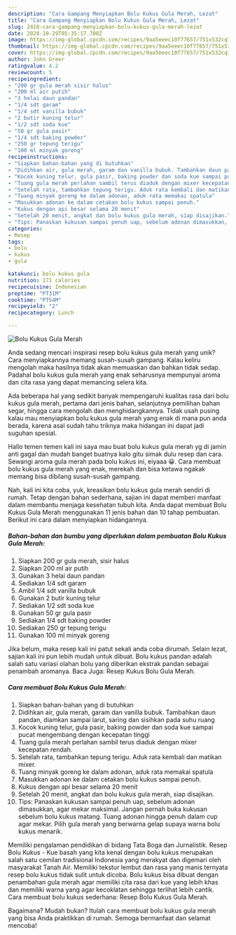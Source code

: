 ```yaml
---
description: "Cara Gampang Menyiapkan Bolu Kukus Gula Merah, Lezat"
title: "Cara Gampang Menyiapkan Bolu Kukus Gula Merah, Lezat"
slug: 2410-cara-gampang-menyiapkan-bolu-kukus-gula-merah-lezat
date: 2020-10-29T05:35:17.700Z
image: https://img-global.cpcdn.com/recipes/9aa5eeec10f77657/751x532cq70/bolu-kukus-gula-merah-foto-resep-utama.jpg
thumbnail: https://img-global.cpcdn.com/recipes/9aa5eeec10f77657/751x532cq70/bolu-kukus-gula-merah-foto-resep-utama.jpg
cover: https://img-global.cpcdn.com/recipes/9aa5eeec10f77657/751x532cq70/bolu-kukus-gula-merah-foto-resep-utama.jpg
author: John Greer
ratingvalue: 4.2
reviewcount: 5
recipeingredient:
- "200 gr gula merah sisir halus"
- "200 ml air putih"
- "3 helai daun pandan"
- "1/4 sdt garam"
- "1/4 sdt vanilla bubuk"
- "2 butir kuning telur"
- "1/2 sdt soda kue"
- "50 gr gula pasir"
- "1/4 sdt baking powder"
- "250 gr tepung terigu"
- "100 ml minyak goreng"
recipeinstructions:
- "Siapkan bahan-bahan yang di butuhkan"
- "Didihkan air, gula merah, garam dan vanilla bubuk. Tambahkan daun pandan, diamkan sampai larut, saring dan sisihkan pada suhu ruang"
- "Kocok kuning telur, gula pasir, baking powder dan soda kue sampai pucat mengembang dengan kecepatan tinggi"
- "Tuang gula merah perlahan sambil terus diaduk dengan mixer kecepatan rendah."
- "Setelah rata, tambahkan tepung terigu. Aduk rata kembali dan matikan mixer."
- "Tuang minyak goreng ke dalam adonan, aduk rata memakai spatula"
- "Masukkan adonan ke dalam cetakan bolu kukus sampai penuh."
- "Kukus dengan api besar selama 20 menit"
- "Setelah 20 menit, angkat dan bolu kukus gula merah, siap disajikan."
- "Tips: Panaskan kukusan sampai penuh uap, sebelum adonan dimasukkan, agar mekar maksimal. Jangan pernah buka kukusan sebelum bolu kukus matang. Tuang adonan hingga penuh dalam cup agar mekar. Pilih gula merah yang berwarna gelap supaya warna bolu kukus menarik."
categories:
- Resep
tags:
- bolu
- kukus
- gula

katakunci: bolu kukus gula 
nutrition: 171 calories
recipecuisine: Indonesian
preptime: "PT31M"
cooktime: "PT54M"
recipeyield: "2"
recipecategory: Lunch

---
```



![Bolu Kukus Gula Merah](https://img-global.cpcdn.com/recipes/9aa5eeec10f77657/751x532cq70/bolu-kukus-gula-merah-foto-resep-utama.jpg)

Anda sedang mencari inspirasi resep bolu kukus gula merah yang unik? Cara menyiapkannya memang susah-susah gampang. Kalau keliru mengolah maka hasilnya tidak akan memuaskan dan bahkan tidak sedap. Padahal bolu kukus gula merah yang enak seharusnya mempunyai aroma dan cita rasa yang dapat memancing selera kita.

Ada beberapa hal yang sedikit banyak mempengaruhi kualitas rasa dari bolu kukus gula merah, pertama dari jenis bahan, selanjutnya pemilihan bahan segar, hingga cara mengolah dan menghidangkannya. Tidak usah pusing kalau mau menyiapkan bolu kukus gula merah yang enak di mana pun anda berada, karena asal sudah tahu triknya maka hidangan ini dapat jadi suguhan spesial.

Hallo temen temen kali ini saya mau buat bolu kukus gula merah yg di jamin anti gagal dan mudah banget buatnya kalo gitu simak dulu resep dan cara. Sewangi aroma gula merah pada bolu kukus ini, eiyaaa 😀. Cara membuat bolu kukus gula merah yang enak, merekah dan bisa ketawa ngakak memang bisa dibilang susah-susah gampang.


Nah, kali ini kita coba, yuk, kreasikan bolu kukus gula merah sendiri di rumah. Tetap dengan bahan sederhana, sajian ini dapat memberi manfaat dalam membantu menjaga kesehatan tubuh kita. Anda dapat membuat Bolu Kukus Gula Merah menggunakan 11 jenis bahan dan 10 tahap pembuatan. Berikut ini cara dalam menyiapkan hidangannya.

<!--inarticleads1-->

##### Bahan-bahan dan bumbu yang diperlukan dalam pembuatan Bolu Kukus Gula Merah:

1. Siapkan 200 gr gula merah, sisir halus
1. Siapkan 200 ml air putih
1. Gunakan 3 helai daun pandan
1. Sediakan 1/4 sdt garam
1. Ambil 1/4 sdt vanilla bubuk
1. Gunakan 2 butir kuning telur
1. Sediakan 1/2 sdt soda kue
1. Gunakan 50 gr gula pasir
1. Sediakan 1/4 sdt baking powder
1. Sediakan 250 gr tepung terigu
1. Gunakan 100 ml minyak goreng


Jika belum, maka resep kali ini patut sekali anda coba dirumah. Selain lezat, sajian kali ini pun lebih mudah untuk dibuat. Bolu kukus pandan adalah salah satu variasi olahan bolu yang diberikan ekstrak pandan sebagai penambah aromanya. Baca Juga: Resep Kukus Bolu Gula Merah. 

<!--inarticleads2-->

##### Cara membuat Bolu Kukus Gula Merah:

1. Siapkan bahan-bahan yang di butuhkan
1. Didihkan air, gula merah, garam dan vanilla bubuk. Tambahkan daun pandan, diamkan sampai larut, saring dan sisihkan pada suhu ruang
1. Kocok kuning telur, gula pasir, baking powder dan soda kue sampai pucat mengembang dengan kecepatan tinggi
1. Tuang gula merah perlahan sambil terus diaduk dengan mixer kecepatan rendah.
1. Setelah rata, tambahkan tepung terigu. Aduk rata kembali dan matikan mixer.
1. Tuang minyak goreng ke dalam adonan, aduk rata memakai spatula
1. Masukkan adonan ke dalam cetakan bolu kukus sampai penuh.
1. Kukus dengan api besar selama 20 menit
1. Setelah 20 menit, angkat dan bolu kukus gula merah, siap disajikan.
1. Tips: Panaskan kukusan sampai penuh uap, sebelum adonan dimasukkan, agar mekar maksimal. Jangan pernah buka kukusan sebelum bolu kukus matang. Tuang adonan hingga penuh dalam cup agar mekar. Pilih gula merah yang berwarna gelap supaya warna bolu kukus menarik.


Memiliki pengalaman pendidikan di bidang Tata Boga dan Jurnalistik. Resep Bolu Kukus - Kue basah yang kita kenal dengan bolu kukus merupakan salah satu cemilan tradisional Indonesia yang merakyat dan digemari oleh masyarakat Tanah Air. Memiliki tekstur lembut dan rasa yang manis ternyata resep bolu kukus tidak sulit untuk dicoba. Bolu kukus bisa dibuat dengan penambahan gula merah agar memiliki cita rasa dari kue yang lebih khas dan memiliki warna yang agar kecoklatan sehingga terlihat lebih cantik. Cara membuat bolu kukus sederhana: Resep Bolu Kukus Gula Merah. 

Bagaimana? Mudah bukan? Itulah cara membuat bolu kukus gula merah yang bisa Anda praktikkan di rumah. Semoga bermanfaat dan selamat mencoba!
